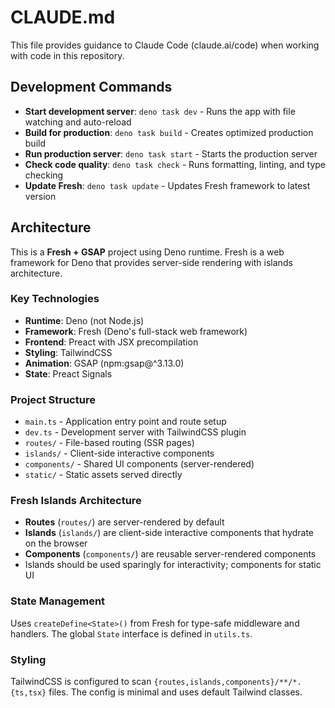 # CLAUDE.md

This file provides guidance to Claude Code (claude.ai/code) when working with
code in this repository.

## Development Commands

- **Start development server**: `deno task dev` - Runs the app with file
  watching and auto-reload
- **Build for production**: `deno task build` - Creates optimized production
  build
- **Run production server**: `deno task start` - Starts the production server
- **Check code quality**: `deno task check` - Runs formatting, linting, and type
  checking
- **Update Fresh**: `deno task update` - Updates Fresh framework to latest
  version

## Architecture

This is a **Fresh + GSAP** project using Deno runtime. Fresh is a web framework
for Deno that provides server-side rendering with islands architecture.

### Key Technologies

- **Runtime**: Deno (not Node.js)
- **Framework**: Fresh (Deno's full-stack web framework)
- **Frontend**: Preact with JSX precompilation
- **Styling**: TailwindCSS
- **Animation**: GSAP (npm:gsap@^3.13.0)
- **State**: Preact Signals

### Project Structure

- `main.ts` - Application entry point and route setup
- `dev.ts` - Development server with TailwindCSS plugin
- `routes/` - File-based routing (SSR pages)
- `islands/` - Client-side interactive components
- `components/` - Shared UI components (server-rendered)
- `static/` - Static assets served directly

### Fresh Islands Architecture

- **Routes** (`routes/`) are server-rendered by default
- **Islands** (`islands/`) are client-side interactive components that hydrate
  on the browser
- **Components** (`components/`) are reusable server-rendered components
- Islands should be used sparingly for interactivity; components for static UI

### State Management

Uses `createDefine<State>()` from Fresh for type-safe middleware and handlers.
The global `State` interface is defined in `utils.ts`.

### Styling

TailwindCSS is configured to scan `{routes,islands,components}/**/*.{ts,tsx}`
files. The config is minimal and uses default Tailwind classes.
